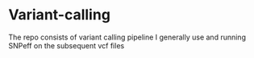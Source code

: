 # Variant-calling
The repo consists of variant calling pipeline I generally use and running SNPeff on the subsequent vcf files
